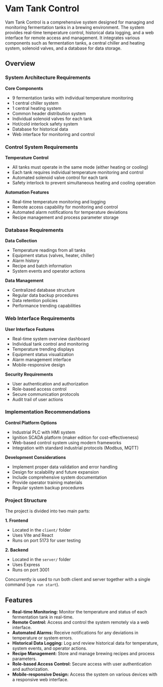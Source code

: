 # Vam Tank Control

Vam Tank Control is a comprehensive system designed for managing and monitoring fermentation tanks in a brewing environment. The system provides real-time temperature control, historical data logging, and a web interface for remote access and management. It integrates various components such as fermentation tanks, a central chiller and heating system, solenoid valves, and a database for data storage.

## Overview

### System Architecture Requirements

**Core Components**
- 9 fermentation tanks with individual temperature monitoring
- 1 central chiller system
- 1 central heating system
- Common header distribution system
- Individual solenoid valves for each tank
- Hot/cold interlock safety system
- Database for historical data
- Web interface for monitoring and control

### Control System Requirements

**Temperature Control**
- All tanks must operate in the same mode (either heating or cooling)
- Each tank requires individual temperature monitoring and control
- Automated solenoid valve control for each tank
- Safety interlock to prevent simultaneous heating and cooling operation

**Automation Features**
- Real-time temperature monitoring and logging
- Remote access capability for monitoring and control
- Automated alarm notifications for temperature deviations
- Recipe management and process parameter storage

### Database Requirements

**Data Collection**
- Temperature readings from all tanks
- Equipment status (valves, heater, chiller)
- Alarm history
- Recipe and batch information
- System events and operator actions

**Data Management**
- Centralized database structure
- Regular data backup procedures
- Data retention policies
- Performance trending capabilities

### Web Interface Requirements

**User Interface Features**
- Real-time system overview dashboard
- Individual tank control and monitoring
- Temperature trending displays
- Equipment status visualization
- Alarm management interface
- Mobile-responsive design

**Security Requirements**
- User authentication and authorization
- Role-based access control
- Secure communication protocols
- Audit trail of user actions

### Implementation Recommendations

**Control Platform Options**
- Industrial PLC with HMI system
- Ignition SCADA platform (maker edition for cost-effectiveness)
- Web-based control system using modern frameworks
- Integration with standard industrial protocols (Modbus, MQTT)

**Development Considerations**
- Implement proper data validation and error handling
- Design for scalability and future expansion
- Include comprehensive system documentation
- Provide operator training materials
- Regular system backup procedures

### Project Structure

The project is divided into two main parts:

**1. Frontend**
- Located in the `client/` folder
- Uses Vite and React
- Runs on port 5173 for user testing

**2. Backend**
- Located in the `server/` folder
- Uses Express
- Runs on port 3001

Concurrently is used to run both client and server together with a single command (`npm run start`).

## Features

- **Real-time Monitoring:** Monitor the temperature and status of each fermentation tank in real-time.
- **Remote Control:** Access and control the system remotely via a web interface.
- **Automated Alarms:** Receive notifications for any deviations in temperature or system errors.
- **Historical Data Logging:** Log and review historical data for temperature, system events, and operator actions.
- **Recipe Management:** Store and manage brewing recipes and process parameters.
- **Role-based Access Control:** Secure access with user authentication and authorization.
- **Mobile-responsive Design:** Access the system on various devices with a responsive web interface. 
